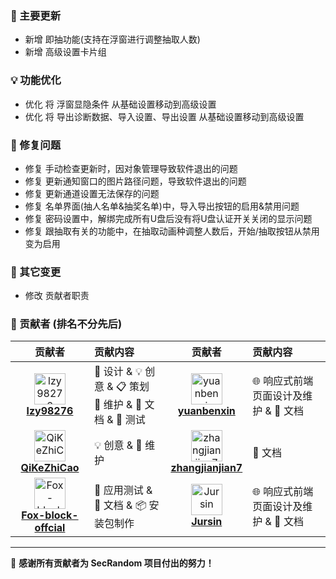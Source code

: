 ### 🚀 主要更新

- 新增 即抽功能(支持在浮窗进行调整抽取人数)
- 新增 高级设置卡片组

### 💡 功能优化

- 优化 将 浮窗显隐条件 从基础设置移动到高级设置
- 优化 将 导出诊断数据、导入设置、导出设置 从基础设置移动到高级设置

### 🐛 修复问题

- 修复 手动检查更新时，因对象管理导致软件退出的问题
- 修复 更新通知窗口的图片路径问题，导致软件退出的问题
- 修复 更新通道设置无法保存的问题
- 修复 名单界面(抽人名单&抽奖名单)中，导入导出按钮的启用&禁用问题
- 修复 密码设置中，解绑完成所有U盘后没有将U盘认证开关关闭的显示问题
- 修复 跟抽取有关的功能中，在抽取动画种调整人数后，开始/抽取按钮从禁用变为启用

### 🔧 其它变更 

- 修改 贡献者职责

### 🙏 贡献者 (排名不分先后)

<div align="left">

| 贡献者 | 贡献内容 | 贡献者 | 贡献内容 |
|:------:|:----------|:------:|:----------|
| <img src="https://github.com/SECTL/SecRandom/raw/main/app/resource/icon/contributor1.png" width="50px;" alt="lzy98276"/> <br> [**lzy98276**](https://github.com/lzy98276) | 🎨 设计 & 💡 创意 & 📋 策划 <br> 🔧 维护 & 📝 文档 & 🧪 测试 | <img src="https://github.com/SECTL/SecRandom/raw/main/app/resource/icon/contributor4.png" width="50px;" alt="yuanbenxin"/> <br> [**yuanbenxin**](https://github.com/yuanbenxin) | 🌐 响应式前端页面设计及维护 & 📝 文档 |
| <img src="https://github.com/SECTL/SecRandom/raw/main/app/resource/icon/contributor2.png" width="50px;" alt="QiKeZhiCao"/> <br> [**QiKeZhiCao**](https://github.com/QiKeZhiCao) | 💡 创意 & 🔧 维护 | <img src="https://github.com/SECTL/SecRandom/raw/main/app/resource/icon/contributor5.png" width="50px;" alt="zhangjianjian7"/> <br> [**zhangjianjian7**](https://github.com/zhangjianjian7) | 📝 文档 |
| <img src="https://github.com/SECTL/SecRandom/raw/main/app/resource/icon/contributor3.png" width="50px;" alt="Fox-block-offcial"/> <br> [**Fox-block-offcial**](https://github.com/Fox-block-offcial) | 🧪 应用测试 & 📝 文档 & 📦 安装包制作 | <img src="https://github.com/SECTL/SecRandom/raw/main/app/resource/icon/contributor6.png" width="50px;" alt="Jursin"/> <br> [**Jursin**](https://github.com/Jursin) | 🌐 响应式前端页面设计及维护 & 📝 文档 |
</div>

---

💝 **感谢所有贡献者为 SecRandom 项目付出的努力！**